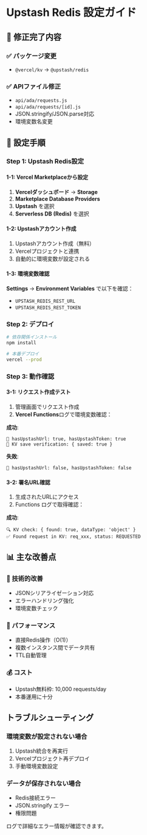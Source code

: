 # Upstash Redis 設定ガイド

## 🔄 修正完了内容

### ✅ パッケージ変更
- `@vercel/kv` → `@upstash/redis`

### ✅ APIファイル修正
- `api/ada/requests.js` 
- `api/ada/requests/[id].js`
- JSON.stringify/JSON.parse対応
- 環境変数名変更

## 🚀 設定手順

### Step 1: Upstash Redis設定

#### 1-1: Vercel Marketplaceから設定
1. **Vercelダッシュボード** → **Storage**
2. **Marketplace Database Providers**
3. **Upstash** を選択
4. **Serverless DB (Redis)** を選択

#### 1-2: Upstashアカウント作成
1. Upstashアカウント作成（無料）
2. Vercelプロジェクトと連携
3. 自動的に環境変数が設定される

#### 1-3: 環境変数確認
**Settings** → **Environment Variables** で以下を確認：
- `UPSTASH_REDIS_REST_URL`
- `UPSTASH_REDIS_REST_TOKEN`

### Step 2: デプロイ

```bash
# 依存関係インストール
npm install

# 本番デプロイ
vercel --prod
```

### Step 3: 動作確認

#### 3-1: リクエスト作成テスト
1. 管理画面でリクエスト作成
2. **Vercel Functions**ログで環境変数確認：

**成功**:
```
🚨 hasUpstashUrl: true, hasUpstashToken: true
🚨 KV save verification: { saved: true }
```

**失敗**:
```
🚨 hasUpstashUrl: false, hasUpstashToken: false
```

#### 3-2: 署名URL確認
1. 生成されたURLにアクセス
2. Functions ログで取得確認：

**成功**:
```
🔍 KV check: { found: true, dataType: 'object' }
✅ Found request in KV: req_xxx, status: REQUESTED
```

## 📊 主な改善点

### 🔧 技術的改善
- JSONシリアライゼーション対応
- エラーハンドリング強化
- 環境変数チェック

### 🚀 パフォーマンス
- 直接Redis操作（O(1)）
- 複数インスタンス間でデータ共有
- TTL自動管理

### 💰 コスト
- Upstash無料枠: 10,000 requests/day
- 本番運用に十分

## トラブルシューティング

### 環境変数が設定されない場合
1. Upstash統合を再実行
2. Vercelプロジェクト再デプロイ
3. 手動環境変数設定

### データが保存されない場合
- Redis接続エラー
- JSON.stringify エラー
- 権限問題

ログで詳細なエラー情報が確認できます。
